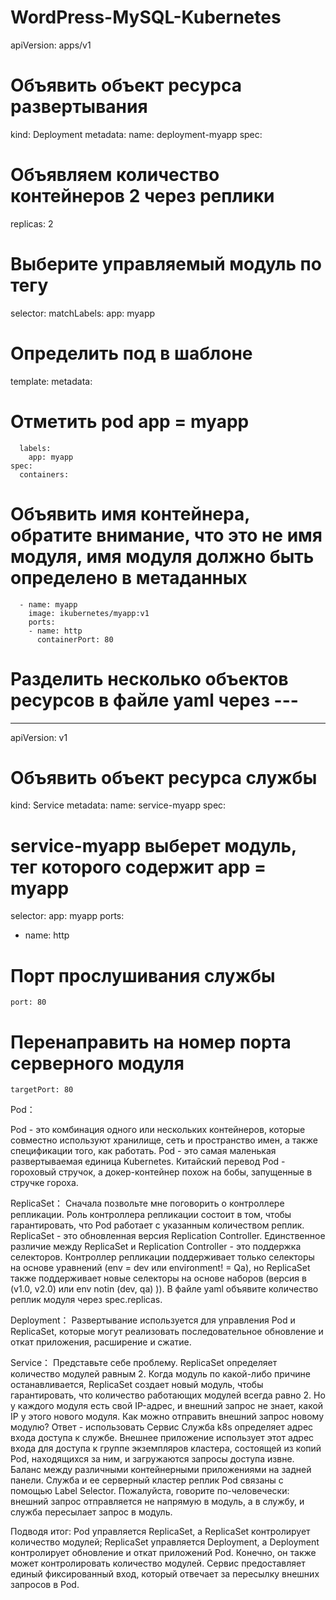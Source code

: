 # WordPress-MySQL-Kubernetes

apiVersion: apps/v1
# Объявить объект ресурса развертывания
kind: Deployment
metadata:
  name: deployment-myapp
spec:
 # Объявляем количество контейнеров 2 через реплики  
  replicas: 2
 # Выберите управляемый модуль по тегу    
  selector:
    matchLabels:
      app: myapp
 # Определить под в шаблоне      
  template:
    metadata:
 # Отметить pod app = myapp    
      labels:
        app: myapp
    spec:
      containers:
 # Объявить имя контейнера, обратите внимание, что это не имя модуля, имя модуля должно быть определено в метаданных
      - name: myapp
        image: ikubernetes/myapp:v1
        ports:
        - name: http
          containerPort: 80
 # Разделить несколько объектов ресурсов в файле yaml через ---          
---
apiVersion: v1
 # Объявить объект ресурса службы
kind: Service
metadata:
  name: service-myapp
spec:
 # service-myapp выберет модуль, тег которого содержит app = myapp
  selector:
    app: myapp
  ports:
  - name: http
 # Порт прослушивания службы  
    port: 80
 # Перенаправить на номер порта серверного модуля   
    targetPort: 80
  
  
Pod：

Pod - это комбинация одного или нескольких контейнеров, которые совместно используют хранилище, сеть и пространство имен, а также спецификации того, как работать. Pod - это самая маленькая развертываемая единица Kubernetes. Китайский перевод Pod - гороховый стручок, а докер-контейнер похож на бобы, запущенные в стручке гороха.

ReplicaSet：
Сначала позвольте мне поговорить о контроллере репликации. Роль контроллера репликации состоит в том, чтобы гарантировать, что Pod работает с указанным количеством реплик.
ReplicaSet - это обновленная версия Replication Controller. Единственное различие между ReplicaSet и Replication Controller - это поддержка селекторов. Контроллер репликации поддерживает только селекторы на основе уравнений (env = dev или environment! = Qa), но ReplicaSet также поддерживает новые селекторы на основе наборов (версия в (v1.0, v2.0) или env notin (dev, qa) )).
В файле yaml объявите количество реплик модуля через spec.replicas.

Deployment：
Развертывание используется для управления Pod и ReplicaSet, которые могут реализовать последовательное обновление и откат приложения, расширение и сжатие.

Service：
Представьте себе проблему. ReplicaSet определяет количество модулей равным 2. Когда модуль по какой-либо причине останавливается, ReplicaSet создает новый модуль, чтобы гарантировать, что количество работающих модулей всегда равно 2. Но у каждого модуля есть свой IP-адрес, и внешний запрос не знает, какой IP у этого нового модуля. Как можно отправить внешний запрос новому модулю?
Ответ - использовать Сервис
Служба k8s определяет адрес входа доступа к службе. Внешнее приложение использует этот адрес входа для доступа к группе экземпляров кластера, состоящей из копий Pod, находящихся за ним, и загружаются запросы доступа извне. Баланс между различными контейнерными приложениями на задней панели. Служба и ее серверный кластер реплик Pod связаны с помощью Label Selector.
Пожалуйста, говорите по-человечески: внешний запрос отправляется не напрямую в модуль, а в службу, и служба пересылает запрос в модуль.

Подводя итог: Pod управляется ReplicaSet, а ReplicaSet контролирует количество модулей; ReplicaSet управляется Deployment, а Deployment контролирует обновление и откат приложений Pod. Конечно, он также может контролировать количество модулей. Сервис предоставляет единый фиксированный вход, который отвечает за пересылку внешних запросов в Pod.
